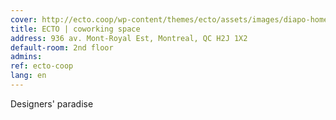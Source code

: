 ```yaml
---
cover: http://ecto.coop/wp-content/themes/ecto/assets/images/diapo-home/creatif.jpg
title: ECTO | coworking space
address: 936 av. Mont-Royal Est, Montreal, QC H2J 1X2
default-room: 2nd floor
admins:
ref: ecto-coop
lang: en
---
```

Designers' paradise

